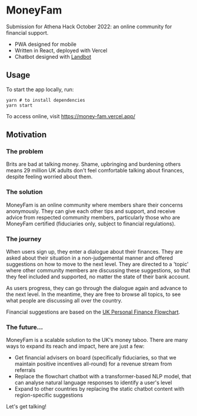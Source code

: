 # MoneyFam

Submission for Athena Hack October 2022: an online community for financial support.

- PWA designed for mobile 
- Written in React, deployed with Vercel
- Chatbot designed with [Landbot](https://landbot.io/)

## Usage

To start the app locally, run:

```
yarn # to install dependencies
yarn start
```

To access online, visit https://money-fam.vercel.app/

## Motivation

### The problem

Brits are bad at talking money. Shame, upbringing and burdening others means 29 million UK adults don't feel comfortable talking about finances, despite feeling worried about them.

### The solution

MoneyFam is an online community where members share their concerns anonymously. They can give each other tips and support, and receive advice from respected community members, particularly those who are MoneyFam certified (fiduciaries only, subject to financial regulations).

### The journey

When users sign up, they enter a dialogue about their finances. They are asked about their situation in a non-judgemental manner and offered suggestions on how to move to the next level. They are directed to a 'topic' where other community members are discussing these suggestions, so that they feel included and supported, no matter the state of their bank account.

As users progress, they can go through the dialogue again and advance to the next level. In the meantime, they are free to browse all topics, to see what people are discussing all over the country.

Financial suggestions are based on the [UK Personal Finance Flowchart](https://ukpersonal.finance/flowchart/).

### The future...

MoneyFam is a scalable solution to the UK's money taboo. There are many ways to expand its reach and impact, here are just a few:
- Get financial advisers on board (specifically fiduciaries, so that we maintain positive incentives all-round) for a revenue stream from referrals
- Replace the flowchart chatbot with a transformer-based NLP model, that can analyse natural language responses to identify a user's level
- Expand to other countries by replacing the static chatbot content with region-specific suggestions

Let's get talking!
